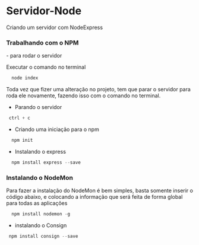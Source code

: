 <h1>Servidor-Node</h1>

 <p>Criando um servidor com NodeExpress</p>

<h3>Trabalhando com o NPM</h3>
 - para rodar o servidor
<p>Executar o comando no terminal</p>

~~~JavaScript
  node index
~~~
<p>Toda vez que fizer uma alteração no projeto, tem que parar o servidor para roda ele novamente, fazendo isso com o comando no terminal.</p>

 - Parando o servidor
 ~~~JavaScript
  ctrl + c
~~~

 - Criando uma iniciação para o npm
~~~JavaScript
  npm init
~~~

 - Instalando o express
~~~JavaScript
  npm install express --save
~~~

<h3>Instalando o NodeMon</h3>

Para fazer a instalação do NodeMon é bem simples, basta somente inserir o código abaixo, e colocando a informação que será feita de forma global para todas as aplicações

~~~JavaScript
  npm install nodemon -g
~~~

 - instalando o Consign
 ~~~JavaScript
  npm install consign --save
~~~


